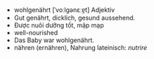 - wohlgenährt	[ˈvoːlɡənɛːɐ̯t]	Adjektiv
- Gut genährt, dicklich, gesund aussehend.
- Được nuôi dưỡng tốt, mập mạp
- well-nourished
- Das Baby war wohlgenährt.
- nähren (ernähren), Nahrung	lateinisch: *nutrire*